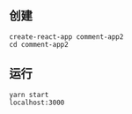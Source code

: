 ## 创建
```
create-react-app comment-app2
cd comment-app2
```

## 运行
```
yarn start 
localhost:3000
```
